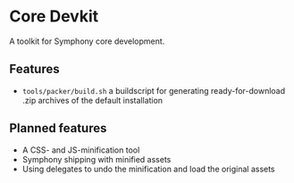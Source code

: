 # Core Devkit

A toolkit for Symphony core development.

## Features

 - `tools/packer/build.sh` a buildscript for generating ready-for-download .zip archives of the default installation

## Planned features

 - A CSS- and JS-minification tool
 - Symphony shipping with minified assets
 - Using delegates to undo the minification and load the original assets